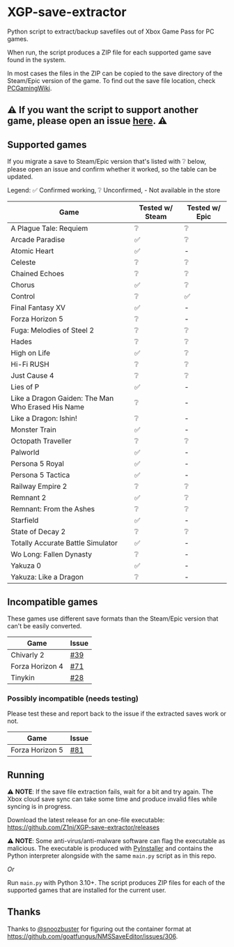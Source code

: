 # XGP-save-extractor
Python script to extract/backup savefiles out of Xbox Game Pass for PC games.

When run, the script produces a ZIP file for each supported game save found in the system.

In most cases the files in the ZIP can be copied to the save directory of the Steam/Epic version of the game. To find out the save file location, check [PCGamingWiki](https://www.pcgamingwiki.com/).

## ⚠️ If you want the script to support another game, please open an issue [here](https://github.com/Z1ni/XGP-save-extractor/issues/new/choose). ⚠️

## Supported games
If you migrate a save to Steam/Epic version that's listed with ❔ below, please open an issue and confirm whether it worked, so the table can be updated.

Legend: ✅ Confirmed working, ❔ Unconfirmed, - Not available in the store

| Game | Tested w/ Steam | Tested w/ Epic |
|-|-|-|
| A Plague Tale: Requiem | ❔ | ❔ |
| Arcade Paradise | ✅ | ❔ |
| Atomic Heart | ✅ | - |
| Celeste | ❔ | ❔ |
| Chained Echoes | ❔ | ❔ |
| Chorus | ✅ | ❔ |
| Control | ❔ | ✅ |
| Final Fantasy XV | ✅ | - |
| Forza Horizon 5 | ❔ | - |
| Fuga: Melodies of Steel 2 | ❔ | ❔ |
| Hades | ❔ | ❔ |
| High on Life | ✅ | ❔ |
| Hi-Fi RUSH | ❔ | ❔ |
| Just Cause 4 | ❔ | ❔ |
| Lies of P | ✅ | - |
| Like a Dragon Gaiden: The Man Who Erased His Name | ❔ | - |
| Like a Dragon: Ishin! | ❔ | - |
| Monster Train | ✅ | - |
| Octopath Traveller | ❔ | ❔ |
| Palworld | ✅ | - |
| Persona 5 Royal | ✅ | - |
| Persona 5 Tactica | ✅ | - |
| Railway Empire 2 | ❔ | ❔ |
| Remnant 2 | ✅ | ❔ |
| Remnant: From the Ashes | ❔ | ❔ |
| Starfield | ✅ | - |
| State of Decay 2 | ❔ | ❔ |
| Totally Accurate Battle Simulator | ✅ | - |
| Wo Long: Fallen Dynasty | ❔ | - |
| Yakuza 0 | ✅ | - |
| Yakuza: Like a Dragon | ❔ | - |

## Incompatible games
These games use different save formats than the Steam/Epic version that can't be easily converted.

| Game | Issue |
|-|-|
| Chivarly 2 | [#39](https://github.com/Z1ni/XGP-save-extractor/issues/39) |
| Forza Horizon 4 | [#71](https://github.com/Z1ni/XGP-save-extractor/issues/71) |
| Tinykin | [#28](https://github.com/Z1ni/XGP-save-extractor/issues/28) |

### Possibly incompatible (needs testing)
Please test these and report back to the issue if the extracted saves work or not.

| Game | Issue |
|-|-|
| Forza Horizon 5 | [#81](https://github.com/Z1ni/XGP-save-extractor/issues/81) |

## Running
⚠️ **NOTE**: If the save file extraction fails, wait for a bit and try again. The Xbox cloud save sync can take some time and produce invalid files while syncing is in progress.

Download the latest release for an one-file executable: https://github.com/Z1ni/XGP-save-extractor/releases

⚠️ **NOTE**: Some anti-virus/anti-malware software can flag the executable as malicious. The executable is produced with [PyInstaller](https://pyinstaller.org/) and contains the Python interpreter alongside with the same `main.py` script as in this repo.

*Or*

Run `main.py` with Python 3.10+. The script produces ZIP files for each of the supported games that are installed for the current user.

## Thanks
Thanks to [@snoozbuster](https://github.com/snoozbuster) for figuring out the container format at https://github.com/goatfungus/NMSSaveEditor/issues/306.
